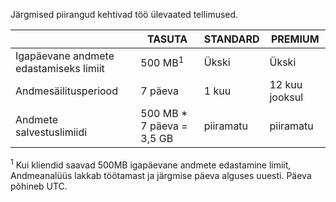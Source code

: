 <properties
   pageTitle="Funktsionaalseid ülevaateid piirangud tabel"
   description="Töö ülevaated kirjeldatakse süsteemi piirangud."
   services="operational-insights"
   documentationCenter="NA"
   authors="bandersmsft"
   manager="jwhit"
   editor="" />
<tags
   ms.service="operational-insights"
   ms.devlang="NA"
   ms.topic="article"
   ms.tgt_pltfrm="NA"
   ms.workload="TBD"
   ms.date="07/01/2015"
   ms.author="banders" />


Järgmised piirangud kehtivad töö ülevaated tellimused.


|   |TASUTA|STANDARD|PREMIUM|
|---|---|---|---|
|Igapäevane andmete edastamiseks limiit|500 MB<sup>1</sup>|Ükski|Ükski|
|Andmesäilitusperiood|7 päeva|1 kuu|12 kuu jooksul|
|Andmete salvestuslimiidi|500 MB * 7 päeva = 3,5 GB|piiramatu|piiramatu|


<sup>1</sup> Kui kliendid saavad 500MB igapäevane andmete edastamine limiit, Andmeanalüüs lakkab töötamast ja järgmise päeva alguses uuesti. Päeva põhineb UTC.

